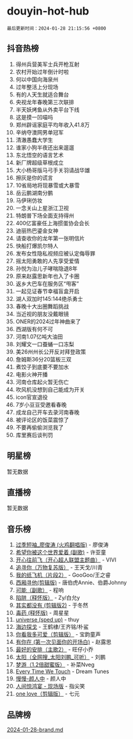 # douyin-hot-hub

`最后更新时间：2024-01-28 21:15:56 +0800`

## 抖音热榜

1. 得州兵营美军士兵开枪互射
1. 农村开始过年倒计时啦
1. 何以中国向海泉州
1. 过年整活上分现场
1. 有的人天生就适合舞台
1. 央视龙年春晚第三次联排
1. 半天妖烤鱼从外卖平台下线
1. 这是摸一凹喵吗
1. 郑州辟谣家庭平均年收入41.8万
1. 辛纳夺澳网男单冠军
1. 清澈愚蠢大学生
1. 谁家小狗半夜还出来遛遛
1. 东北悟空的语言艺术
1. 新厂牌超级草根成立
1. 大小杨哥版马弓手关羽请战华雄
1. 擦灰是你的谎言
1. 10省局地将现暴雪或大暴雪
1. 岳云鹏湖南分鹏
1. 马伊琍仿妆
1. 一念关山上星浙江卫视
1. 特朗普下场全面支持得州
1. 400亿富豪任上海掼蛋协会会长
1. 迪丽热巴鎏金女神
1. 请查收你的龙年第一张明信片
1. 快船打爆凯尔特人
1. 发布女性隐私视频应被认定侮辱罪
1. 摇太阳勇敢的人先享受爱情
1. 孙悦为治儿子哮喘隐退8年
1. 原来赵露思新年也入了卡圈
1. 返乡大巴车在服务区“甩客”
1. 一起见证春节幸福盲盒开启
1. 湖人双加时145:144绝杀勇士
1. 春晚十大出圈舞蹈挑战
1. 当近视的朋友没戴眼镜
1. ONER的2024过年神曲来了
1. 西湖版有何不可
1. 河南1.07亿吨大油田
1. 刘耀文一口蚕蛹一口冻梨
1. 美26州州长公开反对拜登政策
1. 詹姆斯36分20篮板三双
1. 煮饺子到底要不要加水
1. 电影火神开播
1. 河南仓库起火暂无伤亡
1. 吹风机没想到自己能成为开关
1. icon官宣退役
1. 7岁小豆豆受邀看春晚
1. 成龙自己开车去录河南春晚
1. 被评论区的饭菜震惊了
1. 不要再偷偷浏览我了
1. 库里赛后谈判罚

## 明星榜

暂无数据

## 直播榜

暂无数据

## 音乐榜

1. [过季短袖_廖俊涛 (火鸡翻唱版)](https://sf86-cdn-tos.douyinstatic.com/obj/tos-cn-ve-2774/ogQVJl0tRBKxQgZji7YClFEBrVDeHpPTWfCZbQ) - 廖俊涛
1. [希望你被这个世界爱着 (副歌)](https://sf86-cdn-tos.douyinstatic.com/obj/tos-cn-ve-2774/oUHCmWQfZlE3QQBKBeD8rCFLpJzPgCpImhsxMt) - 许亚童
1. [开心往前飞（开心超人联盟主题曲）](https://sf6-cdn-tos.douyinstatic.com/obj/tos-cn-ve-2774/9d8fb7c82cf1421fb93a9fe925275e0a) - VIVI
1. [追寻你（万物复苏版）](https://sf86-cdn-tos.douyinstatic.com/obj/tos-cn-ve-2774/oYeAZJsbjIDit9APmBg8u6uDUQnHmoCf3gbo74) - 王天戈/川青
1. [我的纸飞机（片段2）](https://sf86-cdn-tos.douyinstatic.com/obj/tos-cn-ve-2774/oM2ZrKcg2CD5AeRB2gkeXOFB1IxAGJdZPazYHf) - GooGoo/王之睿
1. [西厢寻他(剪辑版)](https://sf86-cdn-tos.douyinstatic.com/obj/tos-cn-ve-2774/oUsAVfAQKlRNxEv5qxvIB8o5qmIWUcXbzJKJhw) - 唐伯虎Annie、伯爵Johnny
1. [可能（副歌）](https://sf6-cdn-tos.douyinstatic.com/obj/tos-cn-ve-2774/cde1731888894259b333569393c2fb51) - 程响
1. [陷阱（释怀版）](https://sf3-cdn-tos.douyinstatic.com/obj/tos-cn-ve-2774/oE8C21LeZrzKLDFfQYgMzx4GAIHageG5IzayY7) - Zy/白允y
1. [其实都没有 (剪辑版2)](https://sf86-cdn-tos.douyinstatic.com/obj/tos-cn-ve-2774/oEBNQenHZtBhxYjGgUDQk0BCHTigQafgFlbQ7k) - 于冬然
1. [毒药 (释怀版)](https://sf86-cdn-tos.douyinstatic.com/obj/tos-cn-ve-2774/oYILMEAzspdZBIzy4frJNB8ZHPHWAhiwowd4Ad) - 周星星
1. [universe (sped up)](https://sf86-cdn-tos.douyinstatic.com/obj/tos-cn-ve-2774/oIQnurQLDCsdYeegkM4CKuVb23MZBXtX6QB8bv) - thuy
1. [海边探戈](https://sf86-cdn-tos.douyinstatic.com/obj/tos-cn-ve-2774/os9gE0VQCGqt6VQkZDyBBYvfSDY0QFe3vVmubn) - 王鹤棣/王齐铭/朴鲨
1. [你看我多可爱（剪辑版）](https://sf3-cdn-tos.douyinstatic.com/obj/tos-cn-ve-2774/018d241ee66a4a189b2fa9ea2fe3363d) - 宝韵童声
1. [有你在 (第一次见面你的开场白)](https://sf86-cdn-tos.douyinstatic.com/obj/tos-cn-ve-2774/oAthrQ3ClJBfI57uBoFEgNDYtNCZ0TSYQQfxQ0) - 赵露思
1. [最好的安排（主歌2）](https://sf86-cdn-tos.douyinstatic.com/obj/tos-cn-ve-2774/oMMZX1DuHpMwgoDztBmZswgQnbCeeANZxBHkFY) - 旺仔小乔
1. [太阳（全网搜_太阳刘鹏_可听）](https://sf3-cdn-tos.douyinstatic.com/obj/tos-cn-ve-2774/ogWbyIQnlBFImVbeDocRdCIYtBHlbJXgfZMvgz) - 刘鹏
1. [梦游（1.2倍甜蜜版）](https://sf86-cdn-tos.douyinstatic.com/obj/tos-cn-ve-2774/o4gyAUm8hwufoEABmwVIiQtHsFuGzAEEWtNMzo) - 补菜Nveg
1. [Every Time We Touch](https://sf86-cdn-tos.douyinstatic.com/obj/tos-cn-ve-2774/ogN6lUKQeBBfEVhIOMikG1CcJjugxk1tztZyhP) - Dream Tunes
1. [慢慢-颜人中](https://sf86-cdn-tos.douyinstatic.com/obj/tos-cn-ve-2774/ocjHNfBXdBxQNC8ZGAeoLMFTUgtBg8bkExunDC) - 颜人中
1. [人间惊鸿宴 - 现场版](https://sf86-cdn-tos.douyinstatic.com/obj/tos-cn-ve-2774/osF4mrPePAf2Yv8Wfr5fATCHZwL5h1QiGQAKwz) - 指尖笑
1. [one love（剪辑版）](https://sf86-cdn-tos.douyinstatic.com/obj/tos-cn-ve-2774/o4utbbKzHedACBQ0bkG7ZBgUvDQzbBDnYd1f1k) - 七元

## 品牌榜

[2024-01-28-brand.md](2024-01-28-brand.md)
